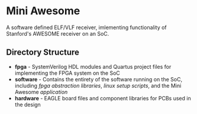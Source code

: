 # Mini Awesome
A software defined ELF/VLF receiver, imlementing functionality of Stanford's AWESOME receiver on an SoC.

## Directory Structure
- **fpga** - SystemVerilog HDL modules and Quartus project files for implementing the
FPGA system on the SoC
- **software** - Contains the entirety of the software running on the SoC, including 
*fpga abstraction libraries*, *linux setup scripts*, and the Mini Awesome *application*
- **hardware** - EAGLE board files and component libraries for PCBs used in the design
